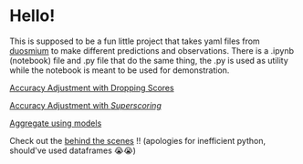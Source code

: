# Hello!

This is supposed to be a fun little project that takes yaml files from [duosmium](https://github.com/Duosmium/duosmium) to make different predictions and observations.
There is a .ipynb (notebook) file and .py file that do the same thing, the .py is used as utility while the notebook is meant to be used for demonstration. 

[Accuracy Adjustment with Dropping Scores](demos/drops.ipynb)

[Accuracy Adjustment with *Superscoring*](demos/superscore.ipynb)

[Aggregate using models](demos/tournament.ipynb)

Check out the [behind the scenes](src/) !! (apologies for inefficient python, should've used dataframes 😭😭)
